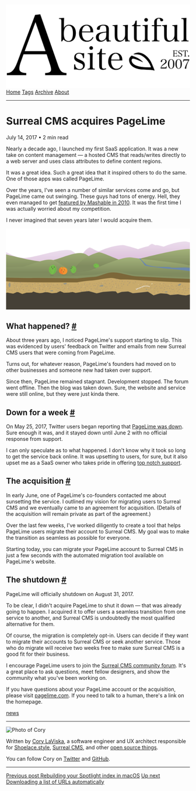 <a href="../../index.html" class="header-link"><img src="../../images/logos/wordmark.svg" alt="A Beautiful Site" class="wordmark" /></a> <a href="../../index.html" class="nav-item">Home</a> <a href="../../tags/index.html" class="nav-item">Tags</a> <a href="../index.html" class="nav-item">Archive</a> <a href="../../about/index.html" class="nav-item">About</a>

---

# Surreal CMS acquires PageLime

July 14, 2017 • 2 min read

Nearly a decade ago, I launched my first SaaS application. It was a new take on content management — a hosted CMS that reads/writes directly to a web server and uses class attributes to define content regions.

It was a great idea. Such a great idea that it inspired others to do the same. One of those apps was called PageLime.

Over the years, I've seen a number of similar services come and go, but PageLime came out swinging. These guys had tons of energy. Hell, they even managed to get [featured by Mashable in 2010](http://mashable.com/2010/12/31/pagelime-cms/). It was the first time I was actually worried about my competition.

I never imagined that seven years later I would acquire them.

![A decorative backdrop used by the original PageLime website](../../images/pagelime-backdrop.png)

## What happened? <a href="#what-happened%3F" class="direct-link">#</a>

About three years ago, I noticed PageLime's support starting to slip. This was evidenced by users' feedback on Twitter and emails from new Surreal CMS users that were coming from PageLime.

Turns out, for whatever reason, PageLime's founders had moved on to other businesses and someone new had taken over support.

Since then, PageLime remained stagnant. Development stopped. The forum went offline. Then the blog was taken down. Sure, the website and service were still online, but they were just kinda there.

## Down for a week <a href="#down-for-a-week" class="direct-link">#</a>

On May 25, 2017, Twitter users began reporting that [PageLime was down](https://twitter.com/karenzadesign/status/869266717108834305). Sure enough it was, and it stayed down until June 2 with no official response from support.

I can only speculate as to what happened. I don't know why it took so long to get the service back online. It was upsetting to users, for sure, but it also upset me as a SaaS owner who takes pride in offering [top notch support](https://twitter.com/bgooonz/status/869614153828315136).

## The acquisition <a href="#the-acquisition" class="direct-link">#</a>

In early June, one of PageLime's co-founders contacted me about sunsetting the service. I outlined my vision for migrating users to Surreal CMS and we eventually came to an agreement for acquisition. (Details of the acquisition will remain private as part of the agreement.)

Over the last few weeks, I've worked diligently to create a tool that helps PageLime users migrate their account to Surreal CMS. My goal was to make the transition as seamless as possible for everyone.

Starting today, you can migrate your PageLime account to Surreal CMS in just a few seconds with the automated migration tool available on PageLime's website.

## The shutdown <a href="#the-shutdown" class="direct-link">#</a>

PageLime will officially shutdown on August 31, 2017.

To be clear, I didn't acquire PageLime to shut it down — that was already going to happen. I acquired it to offer users a seamless transition from one service to another, and Surreal CMS is undoubtedly the most qualified alternative for them.

Of course, the migration is completely opt-in. Users can decide if they want to migrate their accounts to Surreal CMS or seek another service. Those who do migrate will receive two weeks free to make sure Surreal CMS is a good fit for their business.

I encourage PageLime users to join the [Surreal CMS community forum](https://community.surrealcms.com/). It's a great place to ask questions, meet fellow designers, and show the community what you've been working on.

If you have questions about your PageLime account or the acquisition, please visit [pagelime.com](http://pagelime.com/). If you need to talk to a human, there's a link on the homepage.

<a href="../../tags/news/index.html" class="post-tag">news</a>

---

<img src="http://0.gravatar.com/avatar/bf1b3b95fd5b096a3592247c29667b33?s=512" alt="Photo of Cory" class="avatar avatar-small" />

Written by [Cory LaViska](../../index-4.html), a software engineer and UX architect responsible for [Shoelace.style](https://shoelace.style/), [Surreal CMS](https://www.surrealcms.com/), and other [open source things](https://github.com/claviska).

You can follow Cory on [Twitter](https://twitter.com/bgooonz) and [GitHub](https://github.com/claviska).

---

<a href="../rebuilding-your-spotlight-index-in-macos/index.html" class="post-nav-previous"><span class="small">Previous post</span> Rebuilding your Spotlight index in macOS</a> <a href="../downloading-a-list-of-urls-automatically/index.html" class="post-nav-next"><span class="small">Up next</span> Downloading a list of URLs automatically</a>
